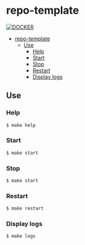 # repo-template

[![DOCKER](https://github.com/blyndusk/repo-template/actions/workflows/docker.yml/badge.svg)](https://github.com/blyndusk/repo-template/actions/workflows/docker.yml)

- [repo-template](#repo-template)
  - [Use](#use)
    - [Help](#help)
    - [Start](#start)
    - [Stop](#stop)
    - [Restart](#restart)
    - [Display logs](#display-logs)

## Use

### Help

```bash
$ make help
```

### Start

```bash
$ make start
```

### Stop

```bash
$ make start
```

### Restart

```bash
$ make restart
```

### Display logs

```bash
$ make logs
```

